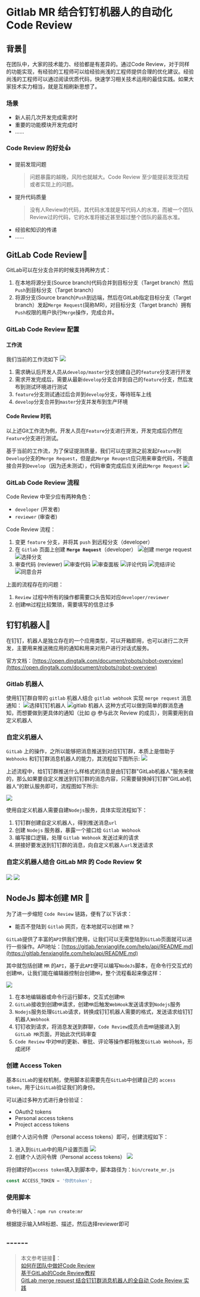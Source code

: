 <!--
 * @Descripttion: 
 * @version: 
 * @Author: qiuxchao
 * @Date: 2022-05-23 11:10:24
 * @LastEditors: qiuxchao
 * @LastEditTime: 2022-06-20 19:51:23
-->
# Gitlab MR 结合钉钉机器人的自动化 Code Review

## 背景🔅

在团队中，大家的技术能力、经验都是有差异的。通过Code Review，对于同样的功能实现，有经验的工程师可以给经验尚浅的工程师提供合理的优化建议。经验尚浅的工程师可以通过阅读优质代码，快速学习相关技术运用的最佳实践。如果大家技术实力相当，就是互相刷新思想了。

### 场景

- 新人前几次开发完成需求时
- 重要的功能模块开发完成时
- ......

### Code Review 的好处👍

- 提前发现问题
  > 问题暴露的越晚，风险也就越大。Code Review 至少能提前发现流程或者实现上的问题。
- 提升代码质量
  > 没有人Review的代码，其代码水准就是写代码人的水准，而被一个团队Review过的代码，它的水准将接近甚至超过整个团队的最高水准。
- 经验和知识的传递
- ......

## GitLab Code Review📌

GitLab可以在分支合并的时候支持两种方式：

1. 在本地将源分支(Source branch)代码合并到目标分支（Target branch）然后`Push`到目标分支（Target branch）
2. 将源分支(Source branch)`Push`到远端，然后在GitLab指定目标分支（Target branch）发起`Merge Request`(简称MR)，对目标分支（Target branch）拥有`Push`权限的用户执行`Merge`操作，完成合并。

### GitLab Code Review 配置

#### 工作流

我们当前的工作流如下
![](./image/develop_workflow.png)

1. 需求确认后开发人员从`develop/master`分支创建自己的`feature`分支进行开发
2. 需求开发完成后，需要从最新`develop`分支合并到自己的`feature`分支，然后发布到测试环境进行测试
3. `feature`分支测试通过后合并到`develop`分支，等待班车上线
4. `develop`分支合并到`master`分支并发布到生产环境

#### Code Review 时机

以上述Git工作流为例，开发人员在`Feature`分支进行开发，开发完成后仍然在`Feature`分支进行测试。

基于当前的工作流，为了保证提测质量，我们可以在提测之前发起`Feature`到`Develop`分支的`Merge Request`，但是此`Merge Reuqest`应只用来审查代码，不能直接合并到`Develop`（因为还未测试），代码审查完成后应关闭此`Merge Request`
![](./image/code_review_workflow.png)

### GitLab Code Review 流程

Code Review 中至少应有两种角色：

- `developer` (开发者)
- `reviewer` (审查者)

Code Review 流程：

1. 变更 `feature` 分支，并将其 `push` 到远程分支（developer）
2. 在 `Gitlab` 页面上创建 **`Merge Request`**（developer）
![创建 merge request](./image/create_merge_request.png)
![选择分支](./image/choose_branch.png)
3. 审查代码 (reviewer)
![审查代码](./image/review_list.png)
![审查面板](./image/review_panel.png)
![评论代码](./image/comment_code.png)
![完结评论](./image/resolved_comment.png)
![同意合并](./image/approve_request.png)

上面的流程存在的问题：

1. `Review` 过程中所有的操作都需要口头告知对应`developer/reviewer`
2. 创建`MR`过程比较繁琐，需要填写的信息过多

## 钉钉机器人🤖️

在钉钉，机器人是独立存在的一个应用类型，可以开箱即用，也可以进行二次开发，主要用来推送微应用的通知和用来对用户进行对话式服务。

官方文档：[https://open.dingtalk.com/document/robots/robot-overview](https://open.dingtalk.com/document/robots/robot-overview)

### Gitlab 机器人

使用钉钉群自带的 `gitlab` 机器人结合 `gitlab webhook` 实现 `merge request` 消息通知：
![选择钉钉机器人](./image/choose_robot.png)
![gitlab 机器人](./image/gitlab_robot.png)
这种方式可以做到简单的群消息通知，而想要做到更具体的通知（比如 @ 参与此次 Review 的成员），则需要用到自定义机器人

### 自定义机器人

`GitLab` 上的操作，之所以能够把消息推送到对应钉钉群，本质上是借助于 `Webhooks` 和钉钉群消息机器人的能力，其流程如下图所示:
![](./image/dd_gitlab_robot_workflow.png)

上述流程中，给钉钉群推送什么样格式的消息是由钉钉群"GitLab机器人"服务来做的，那么如果要自定义推送到钉钉群的消息内容，只需要替换掉钉钉群”GitLab机器人“的默认服务即可，流程图如下所示:

![](./image/dd_custom_robot_workflow.png)

使用自定义机器人需要自建`Nodejs`服务，具体实现流程如下：

1. 钉钉群创建自定义机器人，得到推送消息`url`
2. 创建 `Nodejs` 服务器，暴露一个接口给 `Gitlab Webhook`
3. 编写接口逻辑，处理 `Gitlab Webhook` 发送过来的请求
4. 拼接好要发送到钉钉群的消息，向自定义机器人`url`发送请求

### 自定义机器人结合 GitLab MR 的 Code Review 🛠

![](./image/custom_mr_create.png)
![](./image/custom_robot.png)

## NodeJs 脚本创建 MR 📝

为了进一步缩短 `Code Review` 链路，便有了以下诉求：

- 能否不登陆到 `Gitlab` 网页，在本地就可以创建 `MR`？

`GitLab`提供了丰富的`API`供我们使用，让我们可以无需登陆到`GitLab`页面就可以进行一些操作。API地址：[https://gitlab.fenxianglife.com/help/api/README.md](https://gitlab.fenxianglife.com/help/api/README.md)

其中就包括创建 `MR` 的`API`，基于此`API`便可以编写`NodeJs`脚本，在命令行交互式的创建`MR`，让我们能在编辑器控制台创建`MR`，整个流程看起来像这样：

![](./image/mr_process.png)

1. 在本地编辑器或命令行运行脚本，交互式创建`MR`
2. `GitLab`接收到创建`MR`请求，创建`MR`后触发`WebHook`发送请求到`Nodejs`服务
3. `Nodejs`服务处理`GitLab`请求，转换成钉钉机器人需要的格式，发送请求给钉钉机器人`Webhook`
4. 钉钉收到请求，将消息发送到群聊，`Code Review`成员点击`MR`链接进入到`GitLab MR`页面，开始此次代码审查
5. `Code Review` 中对`MR`的更新、审批、评论等操作都将触发`GitLab Webhook`，形成闭环

### 创建 Access Token

基本`GitLab`的鉴权机制，使用脚本前需要先在`GitLab`中创建自己的 `access token`，用于让`GitLab`验证我们的身份。

可以通过多种方式进行身份验证：

- OAuth2 tokens
- Personal access tokens
- Project access tokens

创建个人访问令牌（Personal access tokens）即可，创建流程如下：

1. 进入到`GitLab`中的用户设置页面
  ![](./image/gitlab_profile.png)
2. 创建个人访问令牌（Personal access tokens）
  ![](./image/gitlab_create_access_token.png)

将创建好的`access token`填入到脚本中，脚本路径为：`bin/create_mr.js`

  ```javascript
  const ACCESS_TOKEN = '你的token';
  ```

### 使用脚本

命令行输入：`npm run create:mr`

根据提示输入MR标题、描述，然后选择reviewer即可

## ------

> 本文参考链接🔗：<br/>
> [如何在团队中做好Code Review](https://ken.io/note/how-to-do-code-review-in-a-team)<br/>
> [基于GitLab的Code Review教程](https://ken.io/note/gitlab-code-review-tutorial#H3-6)<br/>
> [GitLab merge request 结合钉钉群消息机器人的全自动 Code Review 实践](https://juejin.cn/column/7066714281068199972)
